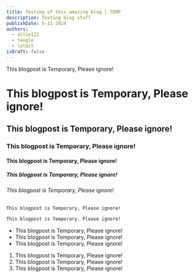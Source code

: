 ```yaml
---
title: Testing of this amazing blog | TEMP
description: Testing blog stuff
publishDate: 5-11-2024
authors:
  - altie122
  - tangle
  - lolbit
isDraft: false
---
```

This blogpost is Temporary, Please ignore!

# This blogpost is Temporary, Please ignore!

## This blogpost is Temporary, Please ignore!

### This blogpost is Temporary, Please ignore!

#### This blogpost is Temporary, Please ignore!

##### This blogpost is Temporary, Please ignore!

###### This blogpost is Temporary, Please ignore!

`This blogpost is Temporary, Please ignore!`

```css
This blogpost is Temporary, Please ignore!
```

* This blogpost is Temporary, Please ignore!
* This blogpost is Temporary, Please ignore!
* This blogpost is Temporary, Please ignore!

1. This blogpost is Temporary, Please ignore!
2. This blogpost is Temporary, Please ignore!
3. This blogpost is Temporary, Please ignore!
